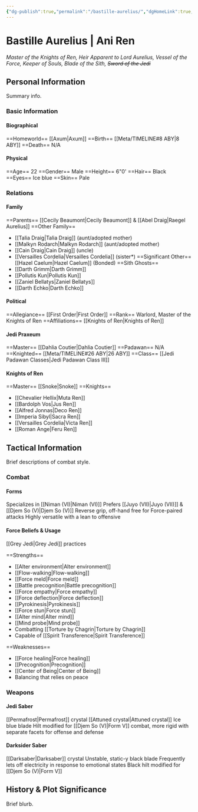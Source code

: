 ```yaml
---
{"dg-publish":true,"permalink":"/bastille-aurelius/","dgHomeLink":true,"dgPassFrontmatter":false}
---
```


# Bastille Aurelius | Ani Ren
<i> Master of the Knights of Ren, Heir Apparent to Lord Aurelius, Vessel of the Force, Keeper of Souls, Blade of the Sith, ~~Sword of the Jedi~~</i>
## Personal Information
Summary info.

### Basic Information

#### Biographical
==Homeworld== [[Axum|Axum]]
==Birth== [[Meta/TIMELINE#8 ABY|8 ABY]]
==Death== N/A

#### Physical
==Age== 22
==Gender== Male
==Height== 6"0'
==Hair== Black
==Eyes== Ice blue
==Skin== Pale

### Relations

#### Family
==Parents== [[Cecily Beaumont|Cecily Beaumont]] & [[Abel Draig|Raegel Aurelius]]
==Other Family== 
- [[Talia Draig|Talia Draig]] (aunt/adopted mother)
- [[Malkyn Rodarch|Malkyn Rodarch]] (aunt/adopted mother)
- [[Cain Draig|Cain Draig]] (uncle)
- [[Versailles Cordelia|Versailles Cordelia]] (sister*)
==Significant Other== [[Hazel Caelum|Hazel Caelum]] (Bonded)
==Sith Ghosts==
- [[Darth Grimm|Darth Grimm]]
- [[Pollutis Kun|Pollutis Kun]]
- [[Zaniel Bellatys|Zaniel Bellatys]]
- [[Darth Echko|Darth Echko]]

#### Political
==Allegiance==  [[First Order|First Order]] 
==Rank==  Warlord, Master of the Knights of Ren
==Affiliations== [[Knights of Ren|Knights of Ren]] 

#### Jedi Praxeum
==Master== [[Dahlia Coutier|Dahlia Coutier]]
==Padawan== N/A
==Knighted== [[Meta/TIMELINE#26 ABY|26 ABY]]
==Class== [[Jedi Padawan Classes|Jedi Padawan Class III]]

#### Knights of Ren
==Master== [[Snoke|Snoke]]
==Knights==
- [[Chevalier Hellix|Muta Ren]]
- [[Bardolph Vos|Jus Ren]]
- [[Alfred Jonnas|Deco Ren]]
- [[Imperia Sibyl|Sacra Ren]]
- [[Versailles Cordelia|Victa Ren]]
- [[Roman Ange|Feru Ren]]

## Tactical Information
Brief descriptions of combat style.

### Combat

#### Forms
Specializes in [[Niman (VI)|Niman (VI)]] 
Prefers [[Juyo (VII)|Juyo (VII)]] & [[Djem So (V)|Djem So (V)]] 
Reverse grip, off-hand free for Force-paired attacks
Highly versatile with a lean to offensive

#### Force Beliefs & Usage
[[Grey Jedi|Grey Jedi]] practices

==Strengths==
- [[Alter environment|Alter environment]]
- [[Flow-walking|Flow-walking]]
- [[Force meld|Force meld]]
- [[Battle precognition|Battle precognition]]
- [[Force empathy|Force empathy]]
- [[Force deflection|Force deflection]]
- [[Pyrokinesis|Pyrokinesis]]
- [[Force stun|Force stun]]
- [[Alter mind|Alter mind]]
- [[Mind probe|Mind probe]]
- Combatting [[Torture by Chagrin|Torture by Chagrin]]
- Capable of [[Spirit Transference|Spirit Transference]]

==Weaknesses==
- [[Force healing|Force healing]]
- [[Precognition|Precognition]]
- [[Center of Being|Center of Being]]
- Balancing that relies on peace

### Weapons

#### Jedi Saber
[[Permafrost|Permafrost]] crystal
[[Attuned crystal|Attuned crystal]]
Ice blue blade
Hilt modified for [[Djem So (V)|Form V]] combat, more rigid with separate facets for offense and defense

#### Darksider Saber
[[Darksaber|Darksaber]] crystal 
Unstable, static-y black blade
Frequently lets off electricity in response to emotional states 
Black hilt modified for [[Djem So (V)|Form V]]

## History & Plot Significance
Brief blurb.